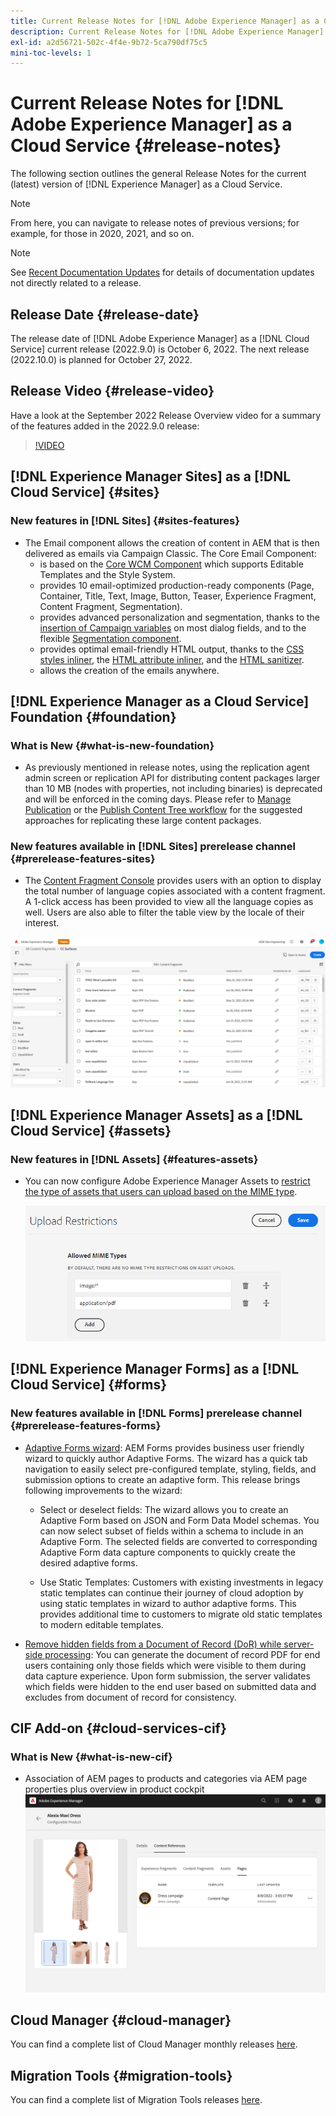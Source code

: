 ```yaml
---
title: Current Release Notes for [!DNL Adobe Experience Manager] as a Cloud Service.
description: Current Release Notes for [!DNL Adobe Experience Manager] as a Cloud Service.
exl-id: a2d56721-502c-4f4e-9b72-5ca790df75c5
mini-toc-levels: 1
---
```


# Current Release Notes for [!DNL Adobe Experience Manager] as a Cloud Service {#release-notes}

The following section outlines the general Release Notes for the current (latest) version of [!DNL Experience Manager] as a Cloud Service.

>[!NOTE]
>
>From here, you can navigate to release notes of previous versions; for example, for those in 2020, 2021, and so on.

>[!NOTE]
>
>See [Recent Documentation Updates](https://experienceleague.adobe.com/docs/experience-manager-release-information/aem-release-updates/doc-updates/documentation-updates.html) for details of documentation updates not directly related to a release.

## Release Date {#release-date}

The release date of [!DNL Adobe Experience Manager] as a [!DNL Cloud Service] current release (2022.9.0) is October 6, 2022.
The next release (2022.10.0) is planned for October 27, 2022.

## Release Video {#release-video}

Have a look at the September 2022 Release Overview video for a summary of the features added in the 2022.9.0 release:

>[!VIDEO](https://video.tv.adobe.com/v/346608/?quality=12)

## [!DNL Experience Manager Sites] as a [!DNL Cloud Service] {#sites}

### New features in [!DNL Sites] {#sites-features}
 
* The Email component allows the creation of content in AEM that is then delivered as emails via Campaign Classic. The Core Email Component:
  * is based on the [Core WCM Component](https://github.com/adobe/aem-core-wcm-components) which supports Editable Templates and the Style System.
  * provides 10 email-optimized production-ready components (Page, Container, Title, Text, Image, Button, Teaser, Experience Fragment, Content Fragment, Segmentation).
  * provides advanced personalization and segmentation, thanks to the [insertion of Campaign variables](https://github.com/adobe/aem-core-email-components/wiki/RTE-Personalization) on most dialog fields, and to the flexible [Segmentation component](https://github.com/adobe/aem-core-email-components/wiki/Segmentation-component-(Technical-Documentation)).
  * provides optimal email-friendly HTML output, thanks to the [CSS styles inliner](https://github.com/adobe/aem-core-email-components/wiki/HTML-Inliner:-Technical-documentation), the [HTML attribute inliner](https://github.com/adobe/aem-core-email-components/wiki/HTML-Inliner:-Technical-documentation), and the [HTML sanitizer](https://github.com/adobe/aem-core-email-components/wiki/HTML-sanitizing:-Technical-documentation).
  * allows the creation of the emails anywhere.

## [!DNL Experience Manager as a Cloud Service] Foundation {#foundation}

### What is New {#what-is-new-foundation}

* As previously mentioned in release notes, using the replication agent admin screen or replication API for distributing content packages larger than 10 MB (nodes with properties, not including binaries) is deprecated and will be enforced in the coming days. Please refer to [Manage Publication](/help/operations/replication.md#manage-publication) or the [Publish Content Tree workflow](/help/operations/replication.md#publish-content-tree-workflow) for the suggested approaches for replicating these large content packages.

### New features available in [!DNL Sites] prerelease channel {#prerelease-features-sites}

* The [Content Fragment Console](/help/sites-cloud/administering/content-fragments/content-fragments-console.md) provides users with an option to display the total number of language copies associated with a content fragment. A 1-click access has been provided to view all the language copies as well. Users are also able to filter the table view by the locale of their interest. 

![Content Fragments Languages](/help/release-notes/assets/cfconsole-languages.png)

## [!DNL Experience Manager Assets] as a [!DNL Cloud Service] {#assets}

### New features in [!DNL Assets] {#features-assets}

* You can now configure Adobe Experience Manager Assets to [restrict the type of assets that users can upload based on the MIME type](/help/assets/configure-asset-upload-restrictions.md).

  ![Asset upload restrictions](/help/assets/assets/asset-upload-restrictions.png)

## [!DNL Experience Manager Forms] as a [!DNL Cloud Service] {#forms}

### New features available in [!DNL Forms] prerelease channel {#prerelease-features-forms}

* [Adaptive Forms wizard](/help/forms/creating-adaptive-form.md): AEM Forms provides business user friendly wizard to quickly author Adaptive Forms. The wizard has a quick tab navigation to easily select pre-configured template, styling, fields, and submission options to create an adaptive form. This release brings following improvements to the wizard:

  * Select or deselect fields: The wizard allows you to create an Adaptive Form based on JSON and Form Data Model schemas. You can now select subset of fields within a schema to include in an Adaptive Form. The selected fields are converted to corresponding Adaptive Form data capture components to quickly create the desired adaptive forms.

  * Use Static Templates: Customers with existing investments in legacy static templates can continue their journey of cloud adoption by using static templates in wizard to author adaptive forms. This provides additional time to customers to migrate old static templates to modern editable templates.

* [Remove hidden fields from a Document of Record (DoR) while server-side processing](/help/forms/generate-document-of-record-for-non-xfa-based-adaptive-forms.md): You can generate the document of record PDF for end users containing only those fields which were visible to them during data capture experience. Upon form submission, the server validates which fields were hidden to the end user based on submitted data and excludes from document of record for consistency.

## CIF Add-on {#cloud-services-cif}

### What is New {#what-is-new-cif}

* Association of AEM pages to products and categories via AEM page properties plus overview in product cockpit
 ![product cockpit page association](/help/assets/CIF/product_cockpit_page_association.png)

## Cloud Manager {#cloud-manager}

You can find a complete list of Cloud Manager monthly releases [here](/help/implementing/cloud-manager/release-notes-cloud-manager/release-notes-cm-current.md).

## Migration Tools {#migration-tools}

You can find a complete list of Migration Tools releases [here](/help/journey-migration/release-notes/release-notes-migration-tools-current.md).
